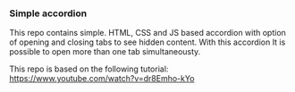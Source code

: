 ### Simple accordion

This repo contains simple. HTML, CSS and JS based accordion with option of opening and closing tabs to see hidden content. With this accordion It is possible to open more than one tab simultaneousty.

This repo is based on the following tutorial: https://www.youtube.com/watch?v=dr8Emho-kYo
